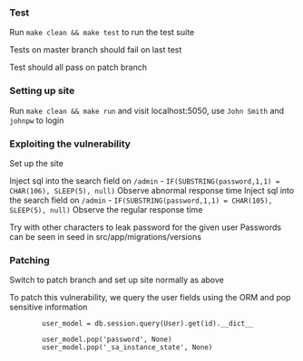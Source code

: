 ### Test
Run `make clean && make test` to run the test suite

Tests on master branch should fail on last test

Test should all pass on patch branch

### Setting up site
Run `make clean && make run` and visit localhost:5050, use `John Smith` and `johnpw` to login

### Exploiting the vulnerability
Set up the site

Inject sql into the search field on `/admin` - `IF(SUBSTRING(password,1,1) = CHAR(106), SLEEP(5), null)`
Observe abnormal response time
Inject sql into the search field on `/admin` - `IF(SUBSTRING(password,1,1) = CHAR(105), SLEEP(5), null)`
Observe the regular response time

Try with other characters to leak password for the given user
Passwords can be seen in seed in src/app/migrations/versions

### Patching
Switch to patch branch and set up site normally as above

To patch this vulnerability, we query the user fields using the ORM and pop sensitive information

```
        user_model = db.session.query(User).get(id).__dict__

        user_model.pop('password', None)
        user_model.pop('_sa_instance_state', None)

```
